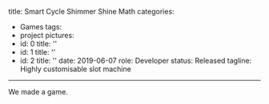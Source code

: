 title: Smart Cycle Shimmer Shine Math
categories:
  - Games
tags:
  - project
pictures:
  - id: 0
    title: ''
  - id: 1
    title: ''
  - id: 2
    title: ''
date: 2019-06-07
role: Developer
status: Released
tagline: Highly customisable slot machine
---

We made a game.

